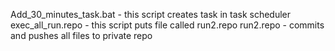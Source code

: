 ﻿Add_30_minutes_task.bat - this script creates task in task scheduler
exec_all_run.repo - this script puts file called run2.repo
run2.repo - commits and pushes all files to private repo

